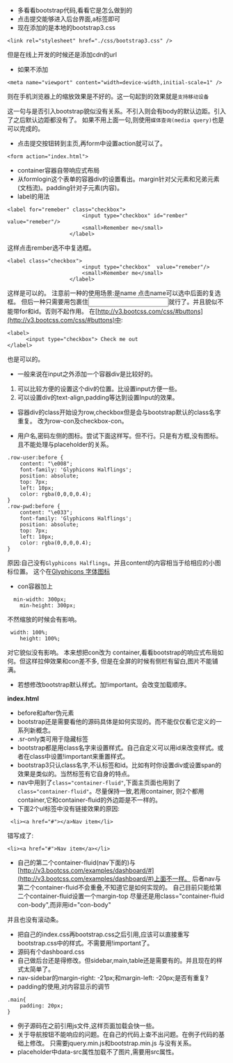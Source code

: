 * 多看看bootstrap代码,看看它是怎么做到的
* 点击提交能够进入后台界面,a标签即可
* 现在添加的是本地的bootstrap3.css

```
<link rel="stylesheet" href="./css/bootstrap3.css" />
```
但是在线上开发的时候还是添加cdn的url
* 如果不添加

```
<meta name="viewport" content="width=device-width,initial-scale=1" />
```
则在手机浏览器上的缩放效果是不好的。这一句起到的效果就是`支持移动设备`

这一句与是否引入bootstrap貌似没有关系。不引入则会有body的默认边距。引入了之后默认边距都没有了。
如果不用上面一句,则使用`媒体查询(media query)`也是可以完成的。
* 点击提交按钮转到主页,再form中设置action就可以了。
```
<form action="index.html">
```
* container容器自带响应式布局
* 从formlogin这个表单的容器div的设置看出。margin针对父元素和兄弟元素(文档流)。padding针对子元素(内容)。
* label的用法
```
<label for="remeber" class="checkbox">
                        <input type="checkbox" id="rember" value="remeber"/>
                        <small>Remember me</small>
                    </label>
```
这样点击rember选不中复选框。
```
<label class="checkbox">
                        <input type="checkbox"  value="remeber"/>
                        <small>Remember me</small>
                    </label>
```
这样是可以的。
注意前一种的使用场景:是<label for="id">name</label> 点击name可以选中后面的复选框。
但后一种只需要用<label>包裹住<input>就行了。并且貌似不能带for和id。否则不起作用。
在[http://v3.bootcss.com/css/#buttons](http://v3.bootcss.com/css/#buttons)中:
```
<label>
      <input type="checkbox"> Check me out
</label>
```
也是可以的。
* 一般来说在input之外添加一个容器div是比较好的。
1. 可以比较方便的设置这个div的位置。比设置input方便一些。
2. 可以设置div的text-align,padding等达到设置Input的效果。

* 容器div的class开始设为row,checkbox但是会与bootstrap默认的class名字重复。
改为row-con及checkbox-con。

* 用户名,密码左侧的图标。尝试下面这样写。但不行。只是有方框,没有图标。且不能处理与placeholder的关系。
```
.row-user:before {
    content: "\e008";
    font-family: 'Glyphicons Halflings';
    position: absolute;
    top: 7px;
    left: 10px;
    color: rgba(0,0,0,0.4);
}
.row-pwd:before {
    content: "\e033";
    font-family: 'Glyphicons Halflings';
    position: absolute;
    top: 7px;
    left: 10px;
    color: rgba(0,0,0,0.4);
}
```
原因:自己没有`Glyphicons Halflings`。并且content的内容相当于给相应的小图标位置。
这个在[Glyphicons 字体图标](http://v3.bootcss.com/components/)
* con容器加上
```
  min-width: 300px;
    min-height: 300px;
```
不然缩放的时候会有影响。
```
 width: 100%;
    height: 100%;
```
对它貌似没有影响。
本来想把con改为 container,看看bootstrap的响应式布局如何。但这样拉伸效果和con差不多,
但是在全屏的时候有侧栏有留白,图片不能铺满。
* 若想修改bootstrap默认样式。加!important。会改变加载顺序。

**index.html**

* before和after伪元素
* bootstrap还是需要看他的源码具体是如何实现的。而不能仅仅看它定义的一系列新概念。
* .sr-only类可用于隐藏标签
* bootstrap都是用class名字来设置样式。自己自定义可以用id来改变样式。或者在class中设置!important来重置样式。
* bootstrap3只认class名字,不认标签和id。比如有时你设置div或设置span的效果是类似的。当然标签有它自身的特点。
* nav中用到了`class="container-fluid"`,下面主页面也用到了`class="container-fluid"`。尽量保持一致,若用container,
则2个都用container,它和container-fluid的外边距是不一样的。
* 下面2个ul标签中没有链接效果的原因:
```
 <li><a href="#"></a>Nav item</li>
 ```
 错写成了:
```
<li><a href="#">Nav item</a></li>
```
* 自己的第二个container-fluid(nav下面的)与[http://v3.bootcss.com/examples/dashboard/#](http://v3.bootcss.com/examples/dashboard/#)上面不一样。
后者nav与第二个container-fluid不会重叠,不知道它是如何实现的。
自己目前只能给第二个container-fluid设置一个margin-top
尽量还是用class="container-fluid con-body",而非用id="con-body"

并且也没有滚动条。
* 把自己的index.css再bootstrap.css之后引用,应该可以直接重写bootstrap.css中的样式。不需要用!important了。
* 源码有个dashboard.css
* 自己做后台还是得修改。但sidebar,main,table还是需要有的。并且现在的样式太简单了。
* nav-sidebar的margin-right: -21px;和margin-left: -20px;是否有重复?
* padding的使用,对内容显示的调节
```
.main{
    padding: 20px;
}
```
* 例子源码在</body>之前引用js文件,这样页面加载会快一些。  
* 关于导航按钮不能响应的问题。在自己的代码上查不出问题。在例子代码的基础上修改。
只需要jquery.min.js和bootstrap.min.js
与<body youdao="bind">没有关系。
* placeholder中data-src属性加载不了图片,需要用src属性。